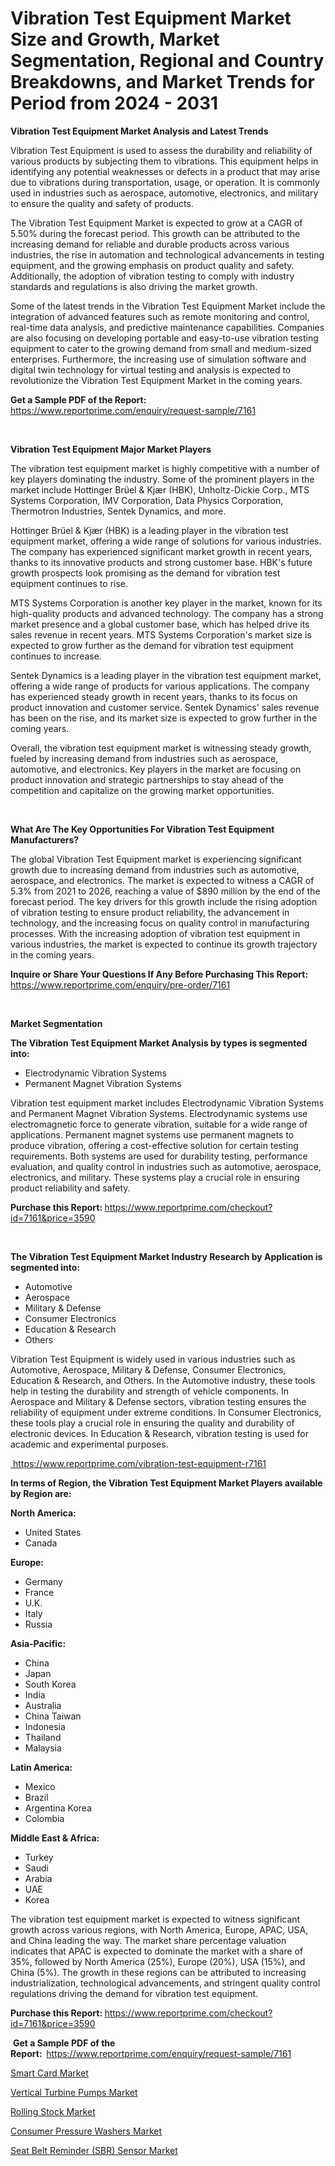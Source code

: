 <p><h1>Vibration Test Equipment Market Size and Growth, Market Segmentation, Regional and Country Breakdowns, and Market Trends for Period from 2024 -  2031</h1></p><p><strong>Vibration Test Equipment Market Analysis and Latest Trends</strong></p>
<p><p>Vibration Test Equipment is used to assess the durability and reliability of various products by subjecting them to vibrations. This equipment helps in identifying any potential weaknesses or defects in a product that may arise due to vibrations during transportation, usage, or operation. It is commonly used in industries such as aerospace, automotive, electronics, and military to ensure the quality and safety of products.</p><p>The Vibration Test Equipment Market is expected to grow at a CAGR of 5.50% during the forecast period. This growth can be attributed to the increasing demand for reliable and durable products across various industries, the rise in automation and technological advancements in testing equipment, and the growing emphasis on product quality and safety. Additionally, the adoption of vibration testing to comply with industry standards and regulations is also driving the market growth.</p><p>Some of the latest trends in the Vibration Test Equipment Market include the integration of advanced features such as remote monitoring and control, real-time data analysis, and predictive maintenance capabilities. Companies are also focusing on developing portable and easy-to-use vibration testing equipment to cater to the growing demand from small and medium-sized enterprises. Furthermore, the increasing use of simulation software and digital twin technology for virtual testing and analysis is expected to revolutionize the Vibration Test Equipment Market in the coming years.</p></p>
<p><strong>Get a Sample PDF of the Report:&nbsp;</strong> <a href="https://www.reportprime.com/enquiry/request-sample/7161">https://www.reportprime.com/enquiry/request-sample/7161</a></p>
<p>&nbsp;</p>
<p><strong>Vibration Test Equipment Major Market Players</strong></p>
<p><p>The vibration test equipment market is highly competitive with a number of key players dominating the industry. Some of the prominent players in the market include Hottinger Brüel & Kjær (HBK), Unholtz-Dickie Corp., MTS Systems Corporation, IMV Corporation, Data Physics Corporation, Thermotron Industries, Sentek Dynamics, and more.</p><p>Hottinger Brüel & Kjær (HBK) is a leading player in the vibration test equipment market, offering a wide range of solutions for various industries. The company has experienced significant market growth in recent years, thanks to its innovative products and strong customer base. HBK's future growth prospects look promising as the demand for vibration test equipment continues to rise.</p><p>MTS Systems Corporation is another key player in the market, known for its high-quality products and advanced technology. The company has a strong market presence and a global customer base, which has helped drive its sales revenue in recent years. MTS Systems Corporation's market size is expected to grow further as the demand for vibration test equipment continues to increase.</p><p>Sentek Dynamics is a leading player in the vibration test equipment market, offering a wide range of products for various applications. The company has experienced steady growth in recent years, thanks to its focus on product innovation and customer service. Sentek Dynamics' sales revenue has been on the rise, and its market size is expected to grow further in the coming years.</p><p>Overall, the vibration test equipment market is witnessing steady growth, fueled by increasing demand from industries such as aerospace, automotive, and electronics. Key players in the market are focusing on product innovation and strategic partnerships to stay ahead of the competition and capitalize on the growing market opportunities.</p></p>
<p>&nbsp;</p>
<p><strong>What Are The Key Opportunities For Vibration Test Equipment Manufacturers?</strong></p>
<p><p>The global Vibration Test Equipment market is experiencing significant growth due to increasing demand from industries such as automotive, aerospace, and electronics. The market is expected to witness a CAGR of 5.3% from 2021 to 2026, reaching a value of $890 million by the end of the forecast period. The key drivers for this growth include the rising adoption of vibration testing to ensure product reliability, the advancement in technology, and the increasing focus on quality control in manufacturing processes. With the increasing adoption of vibration test equipment in various industries, the market is expected to continue its growth trajectory in the coming years.</p></p>
<p><strong>Inquire or Share Your Questions If Any Before Purchasing This Report:</strong> <a href="https://www.reportprime.com/enquiry/pre-order/7161">https://www.reportprime.com/enquiry/pre-order/7161</a></p>
<p>&nbsp;</p>
<p><strong>Market Segmentation</strong></p>
<p><strong>The Vibration Test Equipment Market Analysis by types is segmented into:</strong></p>
<p><ul><li>Electrodynamic Vibration Systems</li><li>Permanent Magnet Vibration Systems</li></ul></p>
<p><p>Vibration test equipment market includes Electrodynamic Vibration Systems and Permanent Magnet Vibration Systems. Electrodynamic systems use electromagnetic force to generate vibration, suitable for a wide range of applications. Permanent magnet systems use permanent magnets to produce vibration, offering a cost-effective solution for certain testing requirements. Both systems are used for durability testing, performance evaluation, and quality control in industries such as automotive, aerospace, electronics, and military. These systems play a crucial role in ensuring product reliability and safety.</p></p>
<p><strong>Purchase this Report:&nbsp;</strong><a href="https://www.reportprime.com/checkout?id=7161&price=3590">https://www.reportprime.com/checkout?id=7161&price=3590</a></p>
<p>&nbsp;</p>
<p><strong>The Vibration Test Equipment Market Industry Research by Application is segmented into:</strong></p>
<p><ul><li>Automotive</li><li>Aerospace</li><li>Military & Defense</li><li>Consumer Electronics</li><li>Education & Research</li><li>Others</li></ul></p>
<p><p>Vibration Test Equipment is widely used in various industries such as Automotive, Aerospace, Military & Defense, Consumer Electronics, Education & Research, and Others. In the Automotive industry, these tools help in testing the durability and strength of vehicle components. In Aerospace and Military & Defense sectors, vibration testing ensures the reliability of equipment under extreme conditions. In Consumer Electronics, these tools play a crucial role in ensuring the quality and durability of electronic devices. In Education & Research, vibration testing is used for academic and experimental purposes.</p></p>
<p><a href="https://www.reportprime.com/vibration-test-equipment-r7161">&nbsp;https://www.reportprime.com/vibration-test-equipment-r7161</a></p>
<p><strong>In terms of Region, the Vibration Test Equipment Market Players available by Region are:</strong></p>
<p>
    <p> <strong> North America: </strong>
        <ul>
            <li>United States</li>
            <li>Canada</li>
        </ul>
        </p> 
    <p> <strong> Europe: </strong>
        <ul>
            <li>Germany</li>
            <li>France</li>
            <li>U.K.</li>
            <li>Italy</li>
            <li>Russia</li>
        </ul>
        </p> 
    <p> <strong> Asia-Pacific: </strong>
        <ul>
            <li>China</li>
            <li>Japan</li>
            <li>South Korea</li>
            <li>India</li>
            <li>Australia</li>
            <li>China Taiwan</li>
            <li>Indonesia</li>
            <li>Thailand</li>
            <li>Malaysia</li>
        </ul>
        </p> 
    <p> <strong> Latin America: </strong>
        <ul>
            <li>Mexico</li>
            <li>Brazil</li>
            <li>Argentina Korea</li>
            <li>Colombia</li>
        </ul>
        </p> 
    <p> <strong> Middle East & Africa: </strong>
        <ul>
            <li>Turkey</li>
            <li>Saudi</li>
            <li>Arabia</li>
            <li>UAE</li>
            <li>Korea</li>
        </ul>
    </p>
    </p>
<p><p>The vibration test equipment market is expected to witness significant growth across various regions, with North America, Europe, APAC, USA, and China leading the way. The market share percentage valuation indicates that APAC is expected to dominate the market with a share of 35%, followed by North America (25%), Europe (20%), USA (15%), and China (5%). The growth in these regions can be attributed to increasing industrialization, technological advancements, and stringent quality control regulations driving the demand for vibration test equipment.</p></p>
<p><strong>Purchase this Report: </strong><a href="https://www.reportprime.com/checkout?id=7161&price=3590">https://www.reportprime.com/checkout?id=7161&price=3590</a></p>
<p>&nbsp;<strong>Get a Sample PDF of the Report:&nbsp;&nbsp;</strong><a href="https://www.reportprime.com/enquiry/request-sample/7161">https://www.reportprime.com/enquiry/request-sample/7161</a></p>
<p><strong></strong></p>
<p><p><a href="https://github.com/kishanagarner91/Market-Research-Report-List-1/blob/main/smart-card-market.md">Smart Card Market</a></p><p><a href="https://github.com/hrhzhypq19/Market-Research-Report-List-1/blob/main/vertical-turbine-pumps-market.md">Vertical Turbine Pumps Market</a></p><p><a href="https://github.com/LarryPearsongXXfvf/Market-Research-Report-List-1/blob/main/rolling-stock-market.md">Rolling Stock Market</a></p><p><a href="https://github.com/brendafegmorris532/Market-Research-Report-List-2/blob/main/consumer-pressure-washers-market.md">Consumer Pressure Washers Market</a></p><p><a href="https://issuu.com/reportprime-2/docs/seat-belt-reminder-sbr-sensor-marke_463250358a3b55">Seat Belt Reminder (SBR) Sensor Market</a></p></p>